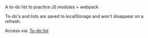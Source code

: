 A to-do list to practice JS modules + webpack

To-do's and lists are saved to localStorage and won't disappear on a refresh.

Access via: <a href="https://gohan61.github.io/todo-list/">To-do list</a>

